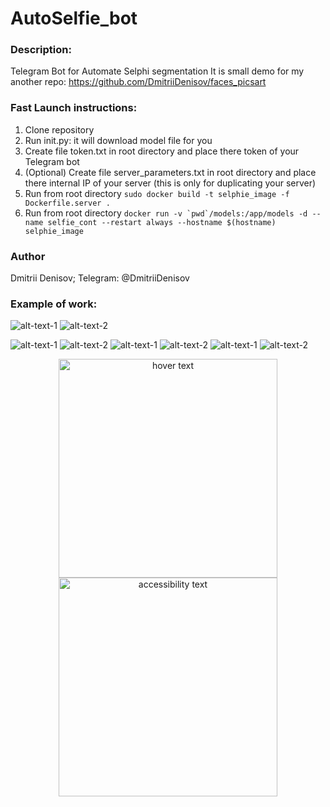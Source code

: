 # AutoSelfie_bot

### Description:
Telegram Bot for Automate Selphi segmentation
It is small demo for my another repo: https://github.com/DmitriiDenisov/faces_picsart
### Fast Launch instructions:

1. Clone repository 
2. Run init.py: it will download model file for you
3. Create file token.txt in root directory and place there token of your Telegram bot
4. (Optional) Create file server_parameters.txt in root directory and place there internal IP of your server (this is only for duplicating your server)
5. Run from root directory ```sudo docker build -t selphie_image -f Dockerfile.server .```
6. Run from root directory ```docker run -v `pwd`/models:/app/models -d --name selfie_cont --restart always --hostname $(hostname) selphie_image```

### Author
Dmitrii Denisov; 
Telegram: @DmitriiDenisov

### Example of work:

![alt-text-1](https://psv4.userapi.com/c848136/u6729856/docs/d5/2f8c48949113/Screen_Shot_2019-06-09_at_19_02_02.png?extra=WU2FwQIeplhUgXGFT4s34qIsSbRzaTA4mxBFinqQ9RUMcBDPKmSkKpNaLMFVab8bEoKXYDS2Nno-EBihtAKQpBSaS-uknIHVm1hq-W0w_rwBgJqxWT_sSDakB2DP3Q0i-Z90mnKc9HwaTMR4 "title-1") ![alt-text-2](https://psv4.userapi.com/c848320/u6729856/docs/d12/d7e442d4a8ca/Screen_Shot_2019-06-09_at_19_02_12.png?extra=tcpAwHPUjjHNPbPOP2UerIIH778uRHEbZN6I5PAD_Yk2BmMNV2YHXiJK6hhwDvXUmeVBMhfSV58CFiuKcuHZ-z3LjqOydlQVv6rnNgMLeLXZMAhlJSKiqhqLdB-cKXB1vX6A4jpmBUN_bqh7 "title-2")

![alt-text-1](https://psv4.userapi.com/c848220/u6729856/docs/d3/9cab01e89043/Screen_Shot_2019-06-09_at_19_01_45.png?extra=vBB3xusBTBXH6Kfv8imCIjQkY74RL8ksSptO6fnRxrFW9QbhyaZ-Fdv5fQwi7IKaUVGreZa49Rjt2QRsOcfTq21Y2xyfr5gq8JROUKg_0BjiFIcRpRnyUvD7pldWs3HoZW2Q3l2cgvU4woAl "title-1") ![alt-text-2](https://psv4.userapi.com/c848036/u6729856/docs/d2/5ca9502877f3/Screen_Shot_2019-06-09_at_19_04_38.png?extra=DrDJIDWhEa6ut1VsD8LLELpdEB3DkmHRBSgIBAE8H9duwLuYkIujmoTA7fovOaIy9_YM3Tbr6OCxlo2t3wbpqAO3pgKjuFJyD8uqmbFL31qPVE3L2fejBTtErOopzpnfktjSD1rl-fdbT2ID  "title-2")
![alt-text-1](https://psv4.userapi.com/c848024/u6729856/docs/d3/cd17e4a9ab31/Screen_Shot_2019-06-09_at_19_03_51.png?extra=XQ0J_bngRXLOWUk8bjFEtih1Ek_37L5jrI6TvrvCULDINhNwF_axFuiJMRMpO5PSEGr4E03aPQBXGTODRy0iQ5QU5n3Y0qUwcJk8eRmYCDvuuQfijvDzhpB5NvoUaYUcbCWeSVklNErzo5f- "title-1") ![alt-text-2]( "title-2")
![alt-text-1](https://psv4.userapi.com/c848320/u6729856/docs/d6/eb84b77a7a15/Screen_Shot_2019-06-09_at_19_13_38.png?extra=tDiTaKhYBV64EA2RUy844LWqrkM0kKekXv3DaFdPZ4p0NSO2CQHz9nEP8mh3Lp_WSpYBPfe8OrDq61Hm0FJtx3bMizzcDc0S60EJtPP9G6ObXresksO54ro0B5sQ26M2cMUor3apzLse9RiO) ![alt-text-2](https://psv4.userapi.com/c848216/u6729856/docs/d11/eb99983263d7/Screen_Shot_2019-06-09_at_19_13_23.png?extra=CmvhnOVoVkDFzQtOUnuF4WdgM0zTKJY2_O9TJiSvV43WN8AQRgHbMOf7dL5tYH2gUueuZVY0FSY5ZxhB_QF6J3U8Mb_9XHNe12g4J5haXY2qwJZt62wnr8yn4KzlZFkp-1Go2t1N7yqr8cqw "title-2")



<p align="center">
  <img src="your_relative_path_here" width="350" title="hover text">
  <img src="your_relative_path_here_number_2_large_name" width="350" alt="accessibility text">
</p>



